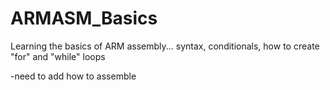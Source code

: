 # ARMASM_Basics

Learning the basics of ARM assembly... syntax, conditionals, how to create "for" and "while" loops

-need to add how to assemble
